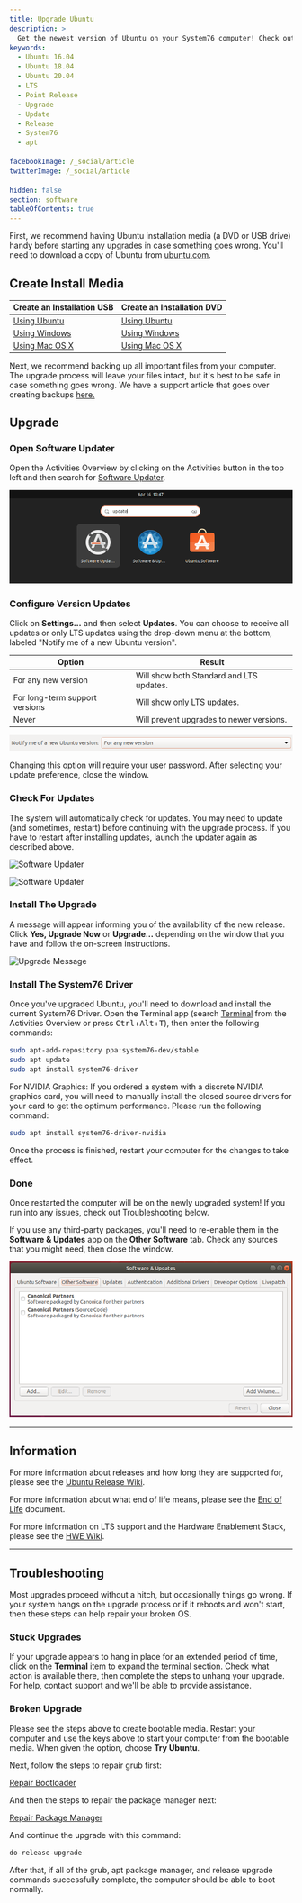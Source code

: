 ```yaml
---
title: Upgrade Ubuntu
description: >
  Get the newest version of Ubuntu on your System76 computer! Check out our upgrade directions.
keywords:
  - Ubuntu 16.04
  - Ubuntu 18.04
  - Ubuntu 20.04
  - LTS
  - Point Release
  - Upgrade
  - Update
  - Release
  - System76
  - apt

facebookImage: /_social/article
twitterImage: /_social/article

hidden: false
section: software
tableOfContents: true
---
```


First, we recommend having Ubuntu installation media (a DVD or USB drive) handy before starting any upgrades in case something goes wrong. You'll need to download a copy of Ubuntu from [ubuntu.com](http://www.ubuntu.com/download/desktop).

## Create Install Media

Create an Installation USB | Create an Installation DVD
-------------------------- | ---------------------------
[Using Ubuntu](http://www.ubuntu.com/download/desktop/create-a-usb-stick-on-ubuntu) | [Using Ubuntu](http://www.ubuntu.com/download/desktop/burn-a-dvd-on-ubuntu)
[Using Windows](http://www.ubuntu.com/download/desktop/create-a-usb-stick-on-windows) | [Using Windows](http://www.ubuntu.com/download/desktop/burn-a-dvd-on-windows)
[Using Mac OS X](http://www.ubuntu.com/download/desktop/create-a-usb-stick-on-mac-osx) | [Using Mac OS X](http://www.ubuntu.com/download/desktop/burn-a-dvd-on-mac-osx)

Next, we recommend backing up all important files from your computer. The upgrade process will leave your files intact, but it's best to be safe in case something goes wrong. We have a support article that goes over creating backups [here.](/articles/backup-files)

## Upgrade

### Open Software Updater

Open the Activities Overview by clicking on the Activities button in the top left and then search for <u>Software Updater</u>.

![Updater in Overview](/images/upgrade-ubuntu/ubuntu-update.png)

### Configure Version Updates

Click on **Settings…** and then select **Updates**. You can choose to receive all updates or only LTS updates using the drop-down menu at the bottom, labeled "Notify me of a new Ubuntu version".

Option | Result
------ | ------
For any new version | Will show both Standard and LTS updates.
For long-term support versions | Will show only LTS updates.
Never | Will prevent upgrades to newer versions.

![Update Preference](/images/upgrade-ubuntu/notification-preference.png)

Changing this option will require your user password. After selecting your update preference, close the window.

### Check For Updates

The system will automatically check for updates. You may need to update (and sometimes, restart) before continuing with the upgrade process. If you have to restart after installing updates, launch the updater again as described above.

![Software Updater](/images/upgrade-ubuntu/Step-2.png)

![Software Updater](/images/upgrade-ubuntu/Step-2b.png)

### Install The Upgrade

A message will appear informing you of the availability of the new release. Click **Yes, Upgrade Now**  or **Upgrade…** depending on the window that you have and follow the on-screen instructions.

![Upgrade Message](/images/upgrade-ubuntu/Step-3.png)

### Install The System76 Driver

Once you've upgraded Ubuntu, you'll need to download and install the current System76 Driver. Open the Terminal app (search <u>Terminal</u> from the Activities Overview or press <kbd>Ctrl</kbd>+<kbd>Alt</kbd>+<kbd>T</kbd>), then enter the following commands:

```bash
sudo apt-add-repository ppa:system76-dev/stable
sudo apt update
sudo apt install system76-driver
```

For NVIDIA Graphics: If you ordered a system with a discrete NVIDIA graphics card, you will need to manually install the closed source drivers for your card to get the optimum performance. Please run the following command:

```bash
sudo apt install system76-driver-nvidia
```

Once the process is finished, restart your computer for the changes to take effect.

### Done

Once restarted the computer will be on the newly upgraded system! If you run into any issues, check out Troubleshooting below.

If you use any third-party packages, you'll need to re-enable them in the **Software & Updates** app on the **Other Software** tab. Check any sources that you might need, then close the window.

![Other Software tab](/images/upgrade-ubuntu/Other-Software.png)

---

## Information

For more information about releases and how long they are supported for, please see the [Ubuntu Release Wiki](https://wiki.ubuntu.com/Releases).

For more information about what end of life means, please see the [End of Life](https://www.ubuntu.com/info/release-end-of-life) document.

For more information on LTS support and the Hardware Enablement Stack, please see the [HWE Wiki](https://wiki.ubuntu.com/Kernel/LTSEnablementStack).

---

## Troubleshooting

Most upgrades proceed without a hitch, but occasionally things go wrong. If your system hangs on the upgrade process or if it reboots and won't start, then these steps can help repair your broken OS.

### Stuck Upgrades

If your upgrade appears to hang in place for an extended period of time, click on the **Terminal** item to expand the terminal section. Check what action is available there, then complete the steps to unhang your upgrade. For help, contact support and we'll be able to provide assistance.

### Broken Upgrade

Please see the steps above to create bootable media. Restart your computer and use the keys above to start your computer from the bootable media. When given the option, choose **Try Ubuntu**.

Next, follow the steps to repair grub first:

[Repair Bootloader](/articles/bootloader/)

And then the steps to repair the package manager next:

[Repair Package Manager](/articles/package-manager-ubuntu/)

And continue the upgrade with this command:

```bash
do-release-upgrade
```

After that, if all of the grub, apt package manager, and release upgrade commands successfully complete, the computer should be able to boot normally.
